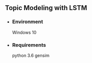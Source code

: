 ## Topic Modeling with LSTM 

- ### Environment
  Windows 10

- ### Requirements
  python 3.6
  gensim

